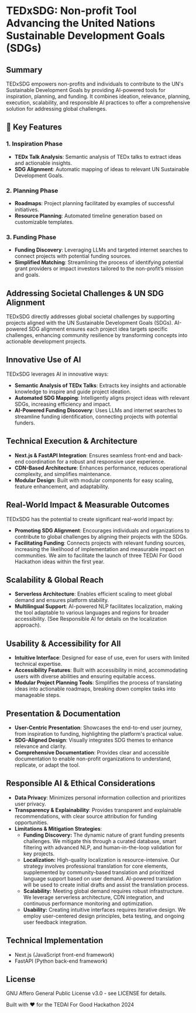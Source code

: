 # TEDxSDG: Non-profit Tool Advancing the United Nations Sustainable Development Goals (SDGs)

## Summary

TEDxSDG empowers non-profits and individuals to contribute to the UN's Sustainable Development Goals by providing AI-powered tools for inspiration, planning, and funding. It combines ideation, relevance, planning, execution, scalability, and responsible AI practices to offer a comprehensive solution for addressing global challenges.

## 🌟 Key Features

### 1. Inspiration Phase
- **TEDx Talk Analysis**: Semantic analysis of TEDx talks to extract ideas and actionable insights.
- **SDG Alignment**: Automatic mapping of ideas to relevant UN Sustainable Development Goals.

### 2. Planning Phase
- **Roadmaps**: Project planning facilitated by examples of successful initiatives.
- **Resource Planning**: Automated timeline generation based on customizable templates.

### 3. Funding Phase
- **Funding Discovery**: Leveraging LLMs and targeted internet searches to connect projects with potential funding sources.
- **Simplified Matching**: Streamlining the process of identifying potential grant providers or impact investors tailored to the non-profit’s mission and goals.


## Addressing Societal Challenges & UN SDG Alignment

TEDxSDG directly addresses global societal challenges by supporting projects aligned with the UN Sustainable Development Goals (SDGs).  AI-powered SDG alignment ensures each project idea targets specific challenges, enhancing community resilience by transforming concepts into actionable development projects.

## Innovative Use of AI

TEDxSDG leverages AI in innovative ways:

- **Semantic Analysis of TEDx Talks**: Extracts key insights and actionable knowledge to inspire and guide project ideation.
- **Automated SDG Mapping**: Intelligently aligns project ideas with relevant SDGs, increasing efficiency and impact.
- **AI-Powered Funding Discovery**: Uses LLMs and internet searches to streamline funding identification, connecting projects with potential funders.

## Technical Execution & Architecture

- **Next.js & FastAPI Integration**: Ensures seamless front-end and back-end coordination for a robust and responsive user experience.
- **CDN-Based Architecture**: Enhances performance, reduces operational complexity, and simplifies maintenance.
- **Modular Design**: Built with modular components for easy scaling, feature enhancement, and adaptability.

## Real-World Impact & Measurable Outcomes

TEDxSDG has the potential to create significant real-world impact by:

- **Promoting SDG Alignment**: Encourages individuals and organizations to contribute to global challenges by aligning their projects with the SDGs.
- **Facilitating Funding**: Connects projects with relevant funding sources, increasing the likelihood of implementation and measurable impact on communities.  We aim to facilitate the launch of three TEDAI For Good Hackathon ideas within the first year.

## Scalability & Global Reach

- **Serverless Architecture**: Enables efficient scaling to meet global demand and ensures platform stability.
- **Multilingual Support**: AI-powered NLP facilitates localization, making the tool adaptable to various languages and regions for broader accessibility. (See Responsible AI for details on the localization approach).

## Usability & Accessibility for All

- **Intuitive Interface**: Designed for ease of use, even for users with limited technical expertise.
- **Accessibility Features**: Built with accessibility in mind, accommodating users with diverse abilities and ensuring equitable access.
- **Modular Project Planning Tools**: Simplifies the process of translating ideas into actionable roadmaps, breaking down complex tasks into manageable steps.

## Presentation & Documentation

- **User-Centric Presentation**: Showcases the end-to-end user journey, from inspiration to funding, highlighting the platform's practical value.
- **SDG-Aligned Design**: Visually integrates SDG themes to enhance relevance and clarity.
- **Comprehensive Documentation**: Provides clear and accessible documentation to enable non-profit organizations to understand, replicate, or adapt the tool.

## Responsible AI & Ethical Considerations

- **Data Privacy**: Minimizes personal information collection and prioritizes user privacy.
- **Transparency & Explainability**: Provides transparent and explainable recommendations, with clear source attribution for funding opportunities.
- **Limitations & Mitigation Strategies**:
    * **Funding Discovery:** The dynamic nature of grant funding presents challenges. We mitigate this through a curated database, smart filtering with advanced NLP, and human-in-the-loop validation for key projects.
    * **Localization:** High-quality localization is resource-intensive. Our strategy involves professional translation for core elements, supplemented by community-based translation and prioritized language support based on user demand.  AI-powered translation will be used to create initial drafts and assist the translation process.
    * **Scalability:** Meeting global demand requires robust infrastructure. We leverage serverless architecture, CDN integration, and continuous performance monitoring and optimization.
    * **Usability:** Creating intuitive interfaces requires iterative design. We employ user-centered design principles, beta testing, and ongoing user feedback integration.

## Technical Implementation

- Next.js (JavaScript front-end framework)
- FastAPI (Python back-end framework)

## License

GNU Affero General Public License v3.0 - see LICENSE for details.

Built with ❤️ for the TEDAI For Good Hackathon 2024
